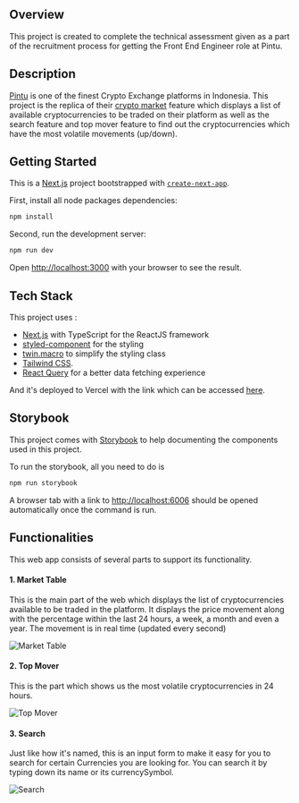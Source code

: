 ## Overview
This project is created to complete the technical assessment given as a part of the recruitment process for getting the Front End Engineer role at Pintu.

## Description
[Pintu](https://pintu.co.id) is one of the finest Crypto Exchange platforms in Indonesia. This project is the replica of their [crypto market](https://pintu.co.id/market) feature which displays a list of available cryptocurrencies to be traded on their platform as well as the search feature and top mover feature to find out the cryptocurrencies which have the most volatile movements (up/down).

## Getting Started

This is a [Next.js](https://nextjs.org/) project bootstrapped with [`create-next-app`](https://github.com/vercel/next.js/tree/canary/packages/create-next-app).

First, install all node packages dependencies:
```bash
npm install
```

Second, run the development server:

```bash
npm run dev
```

Open [http://localhost:3000](http://localhost:3000) with your browser to see the result.

## Tech Stack

This project uses :
 - [Next.js](https://nextjs.org/) with TypeScript for the ReactJS framework
 - [styled-component](https://styled-components.com/) for the styling
 - [twin.macro](https://www.npmjs.com/package/twin.macro) to simplify the styling class
 - [Tailwind CSS](https://tailwindcss.com/).
 - [React Query](https://www.npmjs.com/package/react-query) for a better data fetching experience
 
And it's deployed to Vercel with the link which can be accessed [here](https://pintu-interview.vercel.app/).

## Storybook

This project comes with [Storybook](https://storybook.js.org/) to help documenting the components used in this project.

To run the storybook, all you need to do is

```bash
npm run storybook
```

A browser tab with a link to [http://localhost:6006](http://localhost:6006) should be opened automatically once the command is run.

## Functionalities

This web app consists of several parts to support its functionality.

#### 1. Market Table

This is the main part of the web which displays the list of cryptocurrencies available to be traded in the platform. It displays the price movement along with the percentage within the last 24 hours, a week, a month and even a year. The movement is in real time (updated every second)

![Market Table](https://i.ibb.co/WW0FqQD/image.png "Market Table")

#### 2. Top Mover

This is the part which shows us the most volatile cryptocurrencies in 24 hours.

![Top Mover](https://i.ibb.co/z6nHQ42/image.png "Top Mover")

#### 3. Search

Just like how it's named, this is an input form to make it easy for you to search for certain Currencies you are looking for. You can search it by typing down its name or its currencySymbol.

![Search](https://i.ibb.co/BgkqDgg/image.png "Search")

